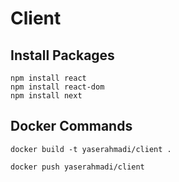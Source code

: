 # Client

## Install Packages

```
npm install react
npm install react-dom
npm install next
```

## Docker Commands

```
docker build -t yaserahmadi/client .

docker push yaserahmadi/client
```